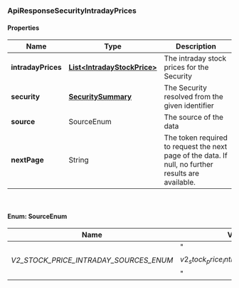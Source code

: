 
[//]: # (CLASS:ApiResponseSecurityIntradayPrices)

[//]: # (KIND:object)

### ApiResponseSecurityIntradayPrices

#### Properties

[//]: # (START_DEFINITION)

Name | Type | Description
------------ | ------------- | -------------
**intradayPrices** | [**List&lt;IntradayStockPrice&gt;**](IntradayStockPrice.md) | The intraday stock prices for the Security &nbsp;
**security** | [**SecuritySummary**](SecuritySummary.md) | The Security resolved from the given identifier &nbsp;
**source** | SourceEnum | The source of the data &nbsp;
**nextPage** | String | The token required to request the next page of the data. If null, no further results are available. &nbsp;

[//]: # (END_DEFINITION)


[//]: # (CONTAINED_CLASS:IntradayStockPrice)


[//]: # (CONTAINED_CLASS:SecuritySummary)



<br/>

#### Enum: SourceEnum

Name | Value
---- | -----
_V2_STOCK_PRICE_INTRADAY_SOURCES_ENUM_ | &quot;$$v2_stock_price_intraday_sources_enum$$&quot;



